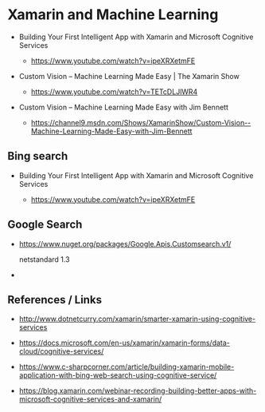 # Xamarin and Machine Learning

*   Building Your First Intelligent App with Xamarin and Microsoft Cognitive Services

    *   https://www.youtube.com/watch?v=ipeXRXetmFE

*   Custom Vision – Machine Learning Made Easy | The Xamarin Show

    *   https://www.youtube.com/watch?v=TETcDLJlWR4

*   Custom Vision – Machine Learning Made Easy with Jim Bennett

    *   https://channel9.msdn.com/Shows/XamarinShow/Custom-Vision--Machine-Learning-Made-Easy-with-Jim-Bennett

## Bing search

*   Building Your First Intelligent App with Xamarin and Microsoft Cognitive Services

    *   https://www.youtube.com/watch?v=ipeXRXetmFE
    
## Google Search

*   https://www.nuget.org/packages/Google.Apis.Customsearch.v1/

    netstandard 1.3

*   

## References / Links

*   http://www.dotnetcurry.com/xamarin/smarter-xamarin-using-cognitive-services

*   https://docs.microsoft.com/en-us/xamarin/xamarin-forms/data-cloud/cognitive-services/

*   https://www.c-sharpcorner.com/article/building-xamarin-mobile-application-with-bing-web-search-using-cognitive-service/

*   https://blog.xamarin.com/webinar-recording-building-better-apps-with-microsoft-cognitive-services-and-xamarin/

